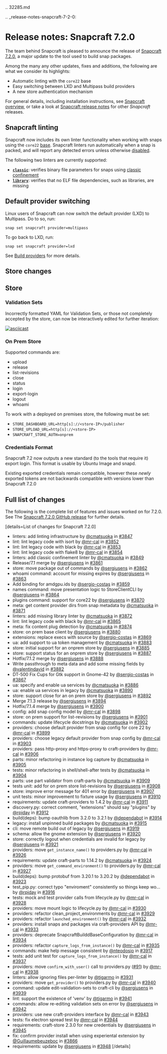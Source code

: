 .. 32285.md

.. _release-notes-snapcraft-7-2-0:

# Release notes: Snapcraft 7.2.0

The team behind Snapcraft is pleased to announce the release of [Snapcraft 7.2.0](https://github.com/snapcore/snapcraft/releases/tag/7.2.0), a major update to the tool used to build snap packages.

Among the many any other updates, fixes and additions, the following are what we consider its highlights:

* Automatic linting with the `core22` base
* Easy switching between LXD and Multipass build providers
* A new store authentication mechanism

For general details, including installation instructions, see [Snapcraft overview](https://snapcraft.io/docs/snapcraft-overview), or take a look at [Snapcraft release notes](https://snapcraft.io/docs/snapcraft-release-notes) for other *Snapcraft* releases.

## Snapcraft linting

Snapcraft now includes its own linter functionality when working with snaps using the `core22` [base](base-snaps.md). Snapcraft linters run automatically when a snap is packed, and will report any detected errors unless otherwise [disabled](snapcraft-linters.md#release-notes-snapcraft-7-2-0-heading--disabled).

The following two linters are currently supported:

* **[`classic`](classic-linter.md)**: verifies binary file parameters for snaps using [classic confinement](snap-confinement.md)
* **[`library`](library-linter.md)**: verifies that no ELF file dependencies, such as libraries, are missing

## Default provider switching

Linux users of Snapcraft can now switch the default provider (LXD) to Multipass. Do to so, run:

```
snap set snapcraft provider=multipass
```

To go back to LXD, run:

```
snap set snapcraft provider=lxd
```

See [Build providers](build-providers.md) for more details.

## Store changes

## Store

### Validation Sets

Incorrectly formatted YAML for Validation Sets, or those not completely accepted by the store, can now be interactively edited for further iteration:

[![asciicast](https://camo.githubusercontent.com/8512e6406ff4e2f4664d906da472af0456df1cd6d0928fe6afe229166c10e314/68747470733a2f2f61736369696e656d612e6f72672f612f32435572644f78645648634934417857515a4634334d5248512e737667)](https://asciinema.org/a/2CUrdOxdVHcI4AxWQZF43MRHQ)

### On Prem Store

Supported commands are:

* upload
* release
* list-revisions
* close
* status
* login
* export-login
* logout
* whoami

To work with a deployed on premises store, the following must be set:

* `STORE_DASHBOARD_URL=http[s]://<store-IP>/publisher`
* `STORE_UPLOAD_URL=http[s]://<store-IP>`
* `SNAPCRAFT_STORE_AUTH=onprem`

### Credentials Format

Snapcraft 7.2 now outputs a new standard (to the tools that require it) export login. This format is usable by Ubuntu Image and snapd.

Existing exported credentials remain compatible, however these *newly* exported tokens are not backwards compatible with versions lower than Snapcraft 7.2.0

## Full list of changes

The following is the complete list of features and issues worked on for 7.2.0. See The [Snapcraft 7.2.0 GitHub release](https://github.com/snapcore/snapcraft/releases/tag/7.2.0) for further details.

[details=List of changes for Snapcraft 7.2.0]
-   linters: add linting infrastructure by [@cmatsuoka](https://github.com/cmatsuoka) in [#3847](https://github.com/snapcore/snapcraft/pull/3847)
-   lint: lint legacy code with isort by [@mr-cal](https://github.com/mr-cal) in [#3852](https://github.com/snapcore/snapcraft/pull/3852)
-   lint: lint legacy code with black by [@mr-cal](https://github.com/mr-cal) in [#3853](https://github.com/snapcore/snapcraft/pull/3853)
-   lint: lint legacy code with flake8 by [@mr-cal](https://github.com/mr-cal) in [#3854](https://github.com/snapcore/snapcraft/pull/3854)
-   linters: add classic confinement linter by [@cmatsuoka](https://github.com/cmatsuoka) in [#3849](https://github.com/snapcore/snapcraft/pull/3849)
-   Release/7.1 merge by [@sergiusens](https://github.com/sergiusens) in [#3861](https://github.com/snapcore/snapcraft/pull/3861)
-   store: move package out of commands by [@sergiusens](https://github.com/sergiusens) in [#3862](https://github.com/snapcore/snapcraft/pull/3862)
-   whoami command: account for missing expires by [@sergiusens](https://github.com/sergiusens) in [#3863](https://github.com/snapcore/snapcraft/pull/3863)
-   Add binding for amdgpu.ids by [@sergio-costas](https://github.com/sergio-costas) in [#3859](https://github.com/snapcore/snapcraft/pull/3859)
-   names command: move presentation logic to StoreClientCLI by [@sergiusens](https://github.com/sergiusens) in [#3864](https://github.com/snapcore/snapcraft/pull/3864)
-   plugins command: support for core22 by [@sergiusens](https://github.com/sergiusens) in [#3870](https://github.com/snapcore/snapcraft/pull/3870)
-   meta: get content provider dirs from snap metadata by [@cmatsuoka](https://github.com/cmatsuoka) in [#3871](https://github.com/snapcore/snapcraft/pull/3871)
-   linters: add missing library linter by [@cmatsuoka](https://github.com/cmatsuoka) in [#3872](https://github.com/snapcore/snapcraft/pull/3872)
-   lint: lint legacy code with black by [@mr-cal](https://github.com/mr-cal) in [#3865](https://github.com/snapcore/snapcraft/pull/3865)
-   meta: fix content plug detection by [@cmatsuoka](https://github.com/cmatsuoka) in [#3874](https://github.com/snapcore/snapcraft/pull/3874)
-   store: on prem base client by [@sergiusens](https://github.com/sergiusens) in [#3880](https://github.com/snapcore/snapcraft/pull/3880)
-   extensions: replace execs with source by [@sergio-costas](https://github.com/sergio-costas) in [#3869](https://github.com/snapcore/snapcraft/pull/3869)
-   ua: add support to ua token management by [@cmatsuoka](https://github.com/cmatsuoka) in [#3883](https://github.com/snapcore/snapcraft/pull/3883)
-   store: initial support for an onprem store by [@sergiusens](https://github.com/sergiusens) in [#3885](https://github.com/snapcore/snapcraft/pull/3885)
-   store: support status for an onprem store by [@sergiusens](https://github.com/sergiusens) in [#3887](https://github.com/snapcore/snapcraft/pull/3887)
-   Hotfix/7.1.2 merge by [@sergiusens](https://github.com/sergiusens) in [#3888](https://github.com/snapcore/snapcraft/pull/3888)
-   Write passthrough to meta data and add some missing fields by [@valentindavid](https://github.com/valentindavid) in [#3882](https://github.com/snapcore/snapcraft/pull/3882)
-   DT-500 Fix Cups for Gtk support in Gnome-42 by [@sergio-costas](https://github.com/sergio-costas) in [#3867](https://github.com/snapcore/snapcraft/pull/3867)
-   ua: specify and enable ua services by [@cmatsuoka](https://github.com/cmatsuoka) in [#3886](https://github.com/snapcore/snapcraft/pull/3886)
-   ua: enable ua services in legacy by [@cmatsuoka](https://github.com/cmatsuoka) in [#3890](https://github.com/snapcore/snapcraft/pull/3890)
-   store: support close for an on prem store by [@sergiusens](https://github.com/sergiusens) in [#3892](https://github.com/snapcore/snapcraft/pull/3892)
-   Merge 7.1.3 release by [@sergiusens](https://github.com/sergiusens) in [#3894](https://github.com/snapcore/snapcraft/pull/3894)
-   Hotfix/7.1.4 merge by [@sergiusens](https://github.com/sergiusens) in [#3900](https://github.com/snapcore/snapcraft/pull/3900)
-   config: add snap config model by [@mr-cal](https://github.com/mr-cal) in [#3898](https://github.com/snapcore/snapcraft/pull/3898)
-   store: on prem support for list-revisions by [@sergiusens](https://github.com/sergiusens) in [#3901](https://github.com/snapcore/snapcraft/pull/3901)
-   commands: update lifecycle docstrings by [@cmatsuoka](https://github.com/cmatsuoka) in [#3902](https://github.com/snapcore/snapcraft/pull/3902)
-   providers: choose default provider from snap config for core 22 by [@mr-cal](https://github.com/mr-cal) in [#3899](https://github.com/snapcore/snapcraft/pull/3899)
-   providers: choose legacy default provider from snap config by [@mr-cal](https://github.com/mr-cal) in [#3903](https://github.com/snapcore/snapcraft/pull/3903)
-   providers: pass http-proxy and https-proxy to craft-providers by [@mr-cal](https://github.com/mr-cal) in [#3906](https://github.com/snapcore/snapcraft/pull/3906)
-   parts: minor refactoring in instance log capture by [@cmatsuoka](https://github.com/cmatsuoka) in [#3905](https://github.com/snapcore/snapcraft/pull/3905)
-   tests: minor refactoring in shell/shell-after tests by [@cmatsuoka](https://github.com/cmatsuoka) in [#3904](https://github.com/snapcore/snapcraft/pull/3904)
-   parts: use part validator from craft-parts by [@cmatsuoka](https://github.com/cmatsuoka) in [#3909](https://github.com/snapcore/snapcraft/pull/3909)
-   tests unit: add for on prem store list-revisions by [@sergiusens](https://github.com/sergiusens) in [#3908](https://github.com/snapcore/snapcraft/pull/3908)
-   store: improve error message for 401 error by [@sergiusens](https://github.com/sergiusens) in [#3907](https://github.com/snapcore/snapcraft/pull/3907)
-   unit tests: minor improvement to fixture usage by [@sergiusens](https://github.com/sergiusens) in [#3910](https://github.com/snapcore/snapcraft/pull/3910)
-   requirements: update craft-providers to 1.4.2 by [@mr-cal](https://github.com/mr-cal) in [#3911](https://github.com/snapcore/snapcraft/pull/3911)
-   discovery.py: correct comment, "extensions" should say "plugins" by [@rpjday](https://github.com/rpjday) in [#3912](https://github.com/snapcore/snapcraft/pull/3912)
-   build(deps): bump oauthlib from 3.2.0 to 3.2.1 by [@dependabot](https://github.com/dependabot) in [#3914](https://github.com/snapcore/snapcraft/pull/3914)
-   legacy: install unpinned build packages by [@cmatsuoka](https://github.com/cmatsuoka) in [#3915](https://github.com/snapcore/snapcraft/pull/3915)
-   cli: move remote build out of legacy by [@sergiusens](https://github.com/sergiusens) in [#3919](https://github.com/snapcore/snapcraft/pull/3919)
-   schema: allow the gnome extension by [@sergiusens](https://github.com/sergiusens) in [#3920](https://github.com/snapcore/snapcraft/pull/3920)
-   store: correctly logout when credentials are invalid for legacy by [@sergiusens](https://github.com/sergiusens) in [#3921](https://github.com/snapcore/snapcraft/pull/3921)
-   providers: move `get_instance_name()` to providers.py by [@mr-cal](https://github.com/mr-cal) in [#3926](https://github.com/snapcore/snapcraft/pull/3926)
-   requirements: update craft-parts to 1.14.2 by [@cmatsuoka](https://github.com/cmatsuoka) in [#3924](https://github.com/snapcore/snapcraft/pull/3924)
-   providers: move `get_command_environment()` to providers.py by [@mr-cal](https://github.com/mr-cal) in [#3927](https://github.com/snapcore/snapcraft/pull/3927)
-   build(deps): bump protobuf from 3.20.1 to 3.20.2 by [@dependabot](https://github.com/dependabot) in [#3923](https://github.com/snapcore/snapcraft/pull/3923)
-   test_pip.py: correct typo "enviroment" consistently so things keep wo... by [@rpjday](https://github.com/rpjday) in [#3916](https://github.com/snapcore/snapcraft/pull/3916)
-   tests: mock and test provider calls from lifecycle.py by [@mr-cal](https://github.com/mr-cal) in [#3928](https://github.com/snapcore/snapcraft/pull/3928)
-   providers: move mount logic to lifecycle.py by [@mr-cal](https://github.com/mr-cal) in [#3930](https://github.com/snapcore/snapcraft/pull/3930)
-   providers: refactor clean_project_environments by [@mr-cal](https://github.com/mr-cal) in [#3929](https://github.com/snapcore/snapcraft/pull/3929)
-   providers: refactor `launched_environment()` by [@mr-cal](https://github.com/mr-cal) in [#3932](https://github.com/snapcore/snapcraft/pull/3932)
-   providers: install snaps and packages via craft-providers API by [@mr-cal](https://github.com/mr-cal) in [#3933](https://github.com/snapcore/snapcraft/pull/3933)
-   providers: deprecate SnapcraftBuilddBaseConfiguration by [@mr-cal](https://github.com/mr-cal) in [#3934](https://github.com/snapcore/snapcraft/pull/3934)
-   providers: refactor `capture_logs_from_instance()` by [@mr-cal](https://github.com/mr-cal) in [#3935](https://github.com/snapcore/snapcraft/pull/3935)
-   commands: make help message consistent by [@nteodosio](https://github.com/nteodosio) in [#3917](https://github.com/snapcore/snapcraft/pull/3917)
-   tests: add unit test for `capture_logs_from_instance()` by [@mr-cal](https://github.com/mr-cal) in [#3937](https://github.com/snapcore/snapcraft/pull/3937)
-   providers: move `confirm_with_user()` call to providers.py ([#91](https://github.com/snapcore/snapcraft/pull/91)) by [@mr-cal](https://github.com/mr-cal) in [#3938](https://github.com/snapcore/snapcraft/pull/3938)
-   linters: allow ignoring files per-linter by [@tigarmo](https://github.com/tigarmo) in [#3931](https://github.com/snapcore/snapcraft/pull/3931)
-   providers: move `get_provider()` to providers.py by [@mr-cal](https://github.com/mr-cal) in [#3940](https://github.com/snapcore/snapcraft/pull/3940)
-   command: update edit-validation-sets to craft-cli by [@sergiusens](https://github.com/sergiusens) in [#3939](https://github.com/snapcore/snapcraft/pull/3939)
-   lint: support the existence of 'venv' by [@tigarmo](https://github.com/tigarmo) in [#3941](https://github.com/snapcore/snapcraft/pull/3941)
-   commands: allow re-editing validation sets on error by [@sergiusens](https://github.com/sergiusens) in [#3942](https://github.com/snapcore/snapcraft/pull/3942)
-   providers: use new craft-providers interface by [@mr-cal](https://github.com/mr-cal) in [#3943](https://github.com/snapcore/snapcraft/pull/3943)
-   tests: fix electron spread test by [@mr-cal](https://github.com/mr-cal) in [#3944](https://github.com/snapcore/snapcraft/pull/3944)
-   requirements: craft-store 2.3.0 for new credentials by [@sergiusens](https://github.com/sergiusens) in [#3945](https://github.com/snapcore/snapcraft/pull/3945)
-   fix: confirm provider install when using experiental extension by [@Guillaumebeuzeboc](https://github.com/Guillaumebeuzeboc) in [#3866](https://github.com/snapcore/snapcraft/pull/3866)
-   requirements: update by [@sergiusens](https://github.com/sergiusens) in [#3948](https://github.com/snapcore/snapcraft/pull/3948)
[/details]